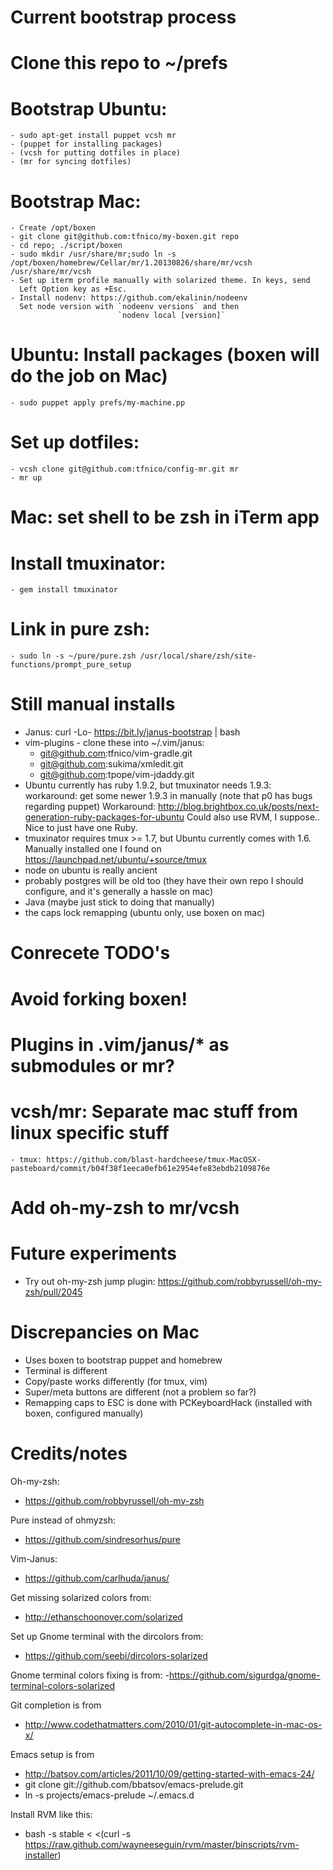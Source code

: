 Current bootstrap process
=========================

# Clone this repo to ~/prefs
# Bootstrap Ubuntu:
    - sudo apt-get install puppet vcsh mr
    - (puppet for installing packages)
    - (vcsh for putting dotfiles in place)
    - (mr for syncing dotfiles)
# Bootstrap Mac:
    - Create /opt/boxen
    - git clone git@github.com:tfnico/my-boxen.git repo
    - cd repo; ./script/boxen
    - sudo mkdir /usr/share/mr;sudo ln -s /opt/boxen/homebrew/Cellar/mr/1.20130826/share/mr/vcsh /usr/share/mr/vcsh
    - Set up iterm profile manually with solarized theme. In keys, send
      Left Option key as +Esc.
    - Install nodenv: https://github.com/ekalinin/nodeenv
      Set node version with `nodeenv versions` and then 
                            `nodenv local [version]`
# Ubuntu: Install packages (boxen will do the job on Mac)
    - sudo puppet apply prefs/my-machine.pp
# Set up dotfiles:
    - vcsh clone git@github.com:tfnico/config-mr.git mr
    - mr up
# Mac: set shell to be zsh in iTerm app
# Install tmuxinator:
    - gem install tmuxinator
# Link in pure zsh:
    - sudo ln -s ~/pure/pure.zsh /usr/local/share/zsh/site-functions/prompt_pure_setup

Still manual installs
=====================
- Janus: curl -Lo- https://bit.ly/janus-bootstrap | bash
- vim-plugins - clone these into ~/.vim/janus:
    - git@github.com:tfnico/vim-gradle.git
    - git@github.com:sukima/xmledit.git
    - git@github.com:tpope/vim-jdaddy.git
- Ubuntu currently has ruby 1.9.2, but tmuxinator needs 1.9.3:
  workaround: get some newer 1.9.3 in manually (note that p0 has bugs
  regarding puppet)
  Workaround: http://blog.brightbox.co.uk/posts/next-generation-ruby-packages-for-ubuntu
  Could also use RVM, I suppose.. Nice to just have one Ruby.
- tmuxinator requires tmux >= 1.7, but Ubuntu currently comes with 1.6.
  Manually installed one I found on https://launchpad.net/ubuntu/+source/tmux
- node on ubuntu is really ancient
- probably postgres will be old too (they have their own repo I should
  configure, and it's generally a hassle on mac)
- Java (maybe just stick to doing that manually)
- the caps lock remapping (ubuntu only, use boxen on mac)

Conrecete TODO's
================
 
# Avoid forking boxen!
# Plugins in .vim/janus/* as submodules or mr?
# vcsh/mr: Separate mac stuff from linux specific stuff
    - tmux: https://github.com/blast-hardcheese/tmux-MacOSX-pasteboard/commit/b04f38f1eeca0efb61e2954efe83ebdb2109876e
# Add oh-my-zsh to mr/vcsh

Future experiments
==================
- Try out oh-my-zsh jump plugin: https://github.com/robbyrussell/oh-my-zsh/pull/2045

Discrepancies on Mac
====================
- Uses boxen to bootstrap puppet and homebrew
- Terminal is different
- Copy/paste works differently (for tmux, vim)
- Super/meta buttons are different (not a problem so far?)
- Remapping caps to ESC is done with PCKeyboardHack (installed with boxen, configured manually)


Credits/notes
=============
Oh-my-zsh:
- https://github.com/robbyrussell/oh-my-zsh

Pure instead of ohmyzsh:
- https://github.com/sindresorhus/pure

Vim-Janus:
- https://github.com/carlhuda/janus/


Get missing solarized colors from:
- http://ethanschoonover.com/solarized

Set up Gnome terminal with the dircolors from:
- https://github.com/seebi/dircolors-solarized

Gnome terminal colors fixing is from:
-https://github.com/sigurdga/gnome-terminal-colors-solarized

Git completion is from
- http://www.codethatmatters.com/2010/01/git-autocomplete-in-mac-os-x/

Emacs setup is from
- http://batsov.com/articles/2011/10/09/getting-started-with-emacs-24/
- git clone git://github.com/bbatsov/emacs-prelude.git
- ln -s projects/emacs-prelude ~/.emacs.d

Install RVM like this:
- bash -s stable < <(curl -s https://raw.github.com/wayneeseguin/rvm/master/binscripts/rvm-installer)
 
